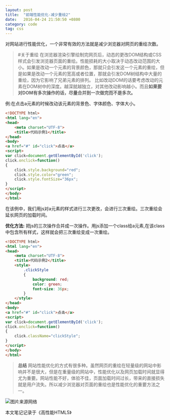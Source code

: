 ```yaml
---
layout: post
title:  "前端性能优化-减少重绘2"
date:   2016-04-24 21:50:50 +0800
category: code
tag: css
---
```


对网站进行性能优化，一个非常有效的方法就是减少浏览器对网页的重绘次数。

>#关于重绘
在浏览器渲染引擎绘制完网页后，动态的更改DOM结构或CSS样式会引发浏览器页面的重绘。性能损耗的大小取决于动态改动范围的大小。如果是改动一个元素的背景颜色，那就只会引发这一个元素的重绘，但是如果是改动一个元素的宽高或者位置，那就会引发DOM树结构中大量的重绘，因为它影响了兄弟元素的排列。
比如改动DOM的话要考虑改动的元素在DOM树中的深度。越深就越独立，对其他改动影响越小。而且**如果要对DOM有多次操作的话，尽量合并到一次做完而不是多次。**

例:在点击a元素的时候改动该元素的背景色、字体颜色、字体大小。

```html
<!DOCTYPE html>
<html lang="en">
<head>
	<meta charset="UTF-8">
	<title>代码示例1</title>
</head>
<body>
<a href="#" id="click">点击</a>
<script>
var click=document.getElementById('click');
click.onclick=function()
{ 
    click.style.background="red";
    click.style.color="green";
    click.style.fontSize="36px";
}
</script>
</body>
</html>
```

在该例中，我们用js对a元素的样式进行三次更改，会进行三次重绘。三次重绘会延长网页的加载时间。

**优化方法:**
        把js的三次操作合并成一次操作。用js添加一个class给a元素,在该class中包含所有样式，这样就会把三次重绘变成一次重绘。

```html
<!DOCTYPE html>
<html lang="en">
<head>
	<meta charset="UTF-8">
	<title>代码示例2</title>
	<style>
		.clickStyle
		{
			background: red;
			color: green;
			font-size: 36px;
		}
	</style>
</head>
<body>
<a href="#" id="click">点击</a>
<script>
var click=document.getElementById('click');
click.onclick=function()
{ 
    click.className="clickStyle";
}
</script>
</body>
</html>
```

>**总结**
网站性能优化的方式有很多种。虽然网页的重绘在轻量级的网站中影响并不是很大，但是在重量级的网站中，性能优化以及网页加载时间就显得尤为重要。网站性能不好，体验不佳，页面加载时间过长，带来的直接损失就是用户流失。所以减少浏览器对页面的重绘也是性能优化的重要方法之一。

![图片来源网络](http://upload-images.jianshu.io/upload_images/1935827-6afc1e4f4484ff76.png?imageMogr2/auto-orient/strip%7CimageView2/2/w/1240)

本文笔记记录于<a>《高性能HTML5》

[jekyll-docs]: http://jekyllrb.com/docs/home
[jekyll-gh]:   https://github.com/jekyll/jekyll
[jekyll-talk]: https://talk.jekyllrb.com/
